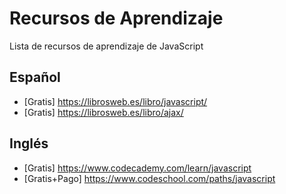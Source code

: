 # Recursos de Aprendizaje
Lista de recursos de aprendizaje de JavaScript

## Español

- [Gratis] https://librosweb.es/libro/javascript/
- [Gratis] https://librosweb.es/libro/ajax/


## Inglés

- [Gratis] https://www.codecademy.com/learn/javascript
- [Gratis+Pago] https://www.codeschool.com/paths/javascript